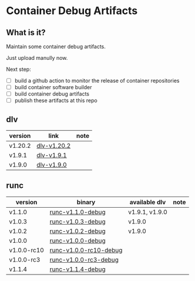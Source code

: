 # Container Debug Artifacts

## What is it?

Maintain some container debug artifacts. 

Just upload manully now.

Next step:

- [ ] build a github action to monitor the release of container repositories
- [ ] build container software builder
- [ ] build container debug artifacts
- [ ] publish these artifacts at this repo

## dlv

| version | link | note |
| --- | --- | --- |
| v1.20.2 | [dlv-v1.20.2](https://github.com/ssst0n3/container-debug-artifacts/releases/download/dlv-v1.20.2/dlv-v1.20.2) |
| v1.9.1 | [dlv-v1.9.1](https://github.com/ssst0n3/container-debug-artifacts/releases/download/dlv-v1.9.1/dlv-v1.9.1) |
| v1.9.0 | [dlv-v1.9.0](https://github.com/ssst0n3/container-debug-artifacts/releases/download/dlv-v1.9.0/dlv-v1.9.0) |

## runc

| version | binary | available dlv | note |
| --- | --- | --- | --- |
| v1.1.0 | [runc-v1.1.0-debug](https://github.com/ssst0n3/container-debug-artifacts/releases/download/runc-v1.1.0-debug/runc-v1.1.0-debug) | v1.9.1, v1.9.0 |
| v1.0.3 | [runc-v1.0.3-debug](https://github.com/ssst0n3/container-debug-artifacts/releases/download/runc-v1.0.3-debug/runc-v1.0.3-debug) | v1.9.0 |
| v1.0.2 | [runc-v1.0.2-debug](https://github.com/ssst0n3/container-debug-artifacts/releases/download/runc-v1.0.3-debug/runc-v1.0.2-debug) | v1.9.0 |
| v1.0.0 | [runc-v1.0.0-debug](https://github.com/ssst0n3/container-debug-artifacts/releases/download/runc-v1.0.0-debug/runc-v1.0.0-debug) | |
| v1.0.0-rc10 | [runc-v1.0.0-rc10-debug](https://github.com/ssst0n3/container-debug-artifacts/releases/download/runc-v1.0.0-rc10-debug/runc-v1.0.0-rc10-debug) | |
| v1.0.0-rc3 | [runc-v1.0.0-rc3-debug](https://github.com/ssst0n3/container-debug-artifacts/releases/download/runc-v1.0.0-rc3-debug/runc-v1.0.0-rc3-debug) | |
| v1.1.4 | [runc-v1.1.4-debug](https://github.com/ssst0n3/container-debug-artifacts/releases/download/runc-v1.1.4-debug/runc-v1.1.4-debug) | |
